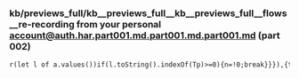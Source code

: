 ### kb/previews_full/kb__previews_full__kb__previews_full__flows__re-recording from your personal account@auth.har.part001.md.part001.md.part001.md (part 002)

```md
r(let l of a.values())if(l.toString().indexOf(Tp)>=0){n=!0;break}}}),{type:Y.Style,styles:t,easing:s,offset:e.offset,containsDynamicStyl
```

```
